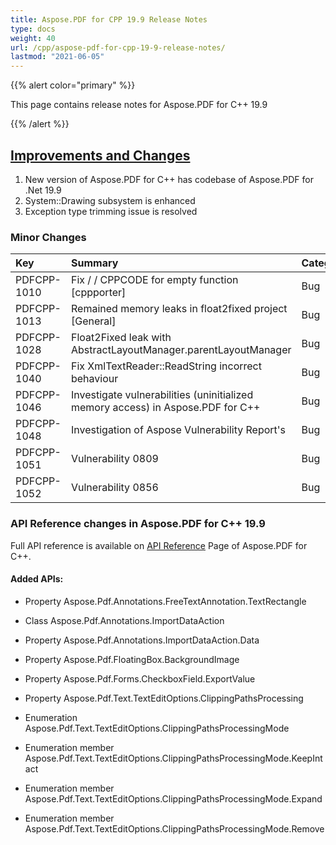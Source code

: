 ```yaml
---
title: Aspose.PDF for CPP 19.9 Release Notes
type: docs
weight: 40
url: /cpp/aspose-pdf-for-cpp-19-9-release-notes/
lastmod: "2021-06-05"
---
```


{{% alert color="primary" %}}

This page contains release notes for Aspose.PDF for C++ 19.9

{{% /alert %}}
## <ins>**Improvements and Changes**
1. New version of Aspose.PDF for C++ has codebase of Aspose.PDF for .Net 19.9
1. System::Drawing subsystem is enhanced
1. Exception type trimming issue is resolved
### **Minor Changes**

|**Key**|**Summary**|**Category**|
| :- | :- | :- |
|PDFCPP-1010|Fix / / CPPCODE for empty function [cppporter]|Bug|
|PDFCPP-1013|Remained memory leaks in float2fixed project [General]|Bug|
|PDFCPP-1028|Float2Fixed leak with AbstractLayoutManager.parentLayoutManager|Bug|
|PDFCPP-1040|Fix XmlTextReader::ReadString incorrect behaviour|Bug|
|PDFCPP-1046|Investigate vulnerabilities (uninitialized memory access) in Aspose.PDF for C++|Bug|
|PDFCPP-1048|Investigation of Aspose Vulnerability Report's|Bug|
|PDFCPP-1051|Vulnerability 0809|Bug|
|PDFCPP-1052|Vulnerability 0856|Bug|
### **API Reference changes in Aspose.PDF for C++ 19.9**
Full API reference is available on [API Reference](https://apireference.aspose.com/pdf/cpp) Page of Aspose.PDF for C++.
#### **Added APIs:**
- Property Aspose.Pdf.Annotations.FreeTextAnnotation.TextRectangle              

- Class Aspose.Pdf.Annotations.ImportDataAction

- Property Aspose.Pdf.Annotations.ImportDataAction.Data

- Property Aspose.Pdf.FloatingBox.BackgroundImage

- Property Aspose.Pdf.Forms.CheckboxField.ExportValue

- Property Aspose.Pdf.Text.TextEditOptions.ClippingPathsProcessing

- Enumeration Aspose.Pdf.Text.TextEditOptions.ClippingPathsProcessingMode

- Enumeration member Aspose.Pdf.Text.TextEditOptions.ClippingPathsProcessingMode.KeepIntact

- Enumeration member Aspose.Pdf.Text.TextEditOptions.ClippingPathsProcessingMode.Expand

- Enumeration member Aspose.Pdf.Text.TextEditOptions.ClippingPathsProcessingMode.Remove
